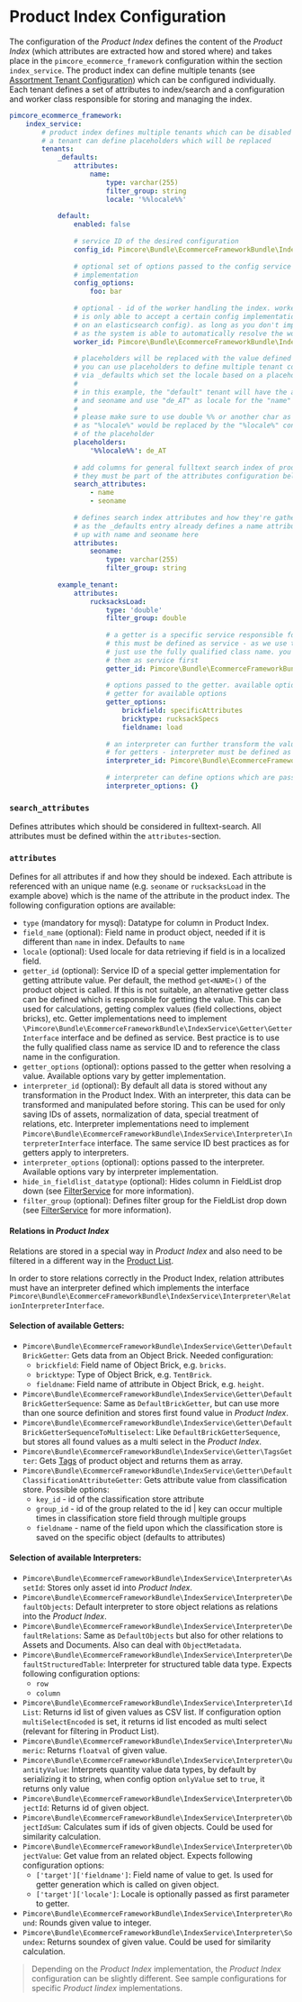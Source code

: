 # Product Index Configuration

The configuration of the *Product Index* defines the content of the *Product Index* (which attributes are extracted how
and stored where) and takes place in the `pimcore_ecommerce_framework` configuration within the section `index_service`.
The product index can define multiple tenants (see [Assortment Tenant Configuration](./03_Assortment_Tenant_Configuration.md))
which can be configured individually. Each tenant defines a set of attributes to index/search and a configuration and worker
class responsible for storing and managing the index. 


```yaml
pimcore_ecommerce_framework:
    index_service:
        # product index defines multiple tenants which can be disabled individually
        # a tenant can define placeholders which will be replaced 
        tenants:
            _defaults:
                attributes:
                    name:
                        type: varchar(255)
                        filter_group: string
                        locale: '%%locale%%'
        
            default:
                enabled: false
                
                # service ID of the desired configuration
                config_id: Pimcore\Bundle\EcommerceFrameworkBundle\IndexService\Config\DefaultMysql
                
                # optional set of options passed to the config service - available options vary by config
                # implementation 
                config_options:
                    foo: bar
                
                # optional - id of the worker handling the index. worker and config must be matching as a worker
                # is only able to accept a certain config implementation (e.g. an elasticsearch worker can only operate
                # on an elasticsearch config). as long as you don't implement a custom worker you can omit the wotker_id
                # as the system is able to automatically resolve the worker for a given config 
                worker_id: Pimcore\Bundle\EcommerceFrameworkBundle\IndexService\Worker\DefaultMysql
                
                # placeholders will be replaced with the value defined here
                # you can use placeholders to define multiple tenant configuration
                # via _defaults which set the locale based on a placeholder
                # 
                # in this example, the "default" tenant will have the attributes name
                # and seoname and use "de_AT" as locale for the "name" attribute
                #
                # please make sure to use double %% or another char as {} to denote placeholders
                # as "%locale%" would be replaced by the "%locale%" container parameter instead
                # of the placeholder                 
                placeholders:
                    '%%locale%%': de_AT
                
                # add columns for general fulltext search index of productlist
                # they must be part of the attributes configuration below
                search_attributes:
                    - name
                    - seoname
                    
                # defines search index attributes and how they're gathered
                # as the _defaults entry already defines a name attribute, we'll end
                # up with name and seoname here
                attributes:
                    seoname:
                        type: varchar(255)
                        filter_group: string
                        
            example_tenant:
                attributes:                          
                    rucksacksLoad:
                        type: 'double'              
                        filter_group: double
                                  
                        # a getter is a specific service responsible for getting the value from an object
                        # this must be defined as service - as we use the class name as service id you can
                        # just use the fully qualified class name. you can use your own getters if you define
                        # them as service first
                        getter_id: Pimcore\Bundle\EcommerceFrameworkBundle\IndexService\Getter\DefaultBrickGetter
                        
                        # options passed to the getter. available options vary by getter implementation - see
                        # getter for available options
                        getter_options:
                            brickfield: specificAttributes
                            bricktype: rucksackSpecs
                            fieldname: load
                        
                        # an interpreter can further transform the value retrieved by the getter. same logic applies as
                        # for getters - interpreter must be defined as service    
                        interpreter_id: Pimcore\Bundle\EcommerceFrameworkBundle\IndexService\Interpreter\Numeric
                        
                        # interpreter can define options which are passed to the interpreter when interpreting the value
                        interpreter_options: {}
```

### `search_attributes`

Defines attributes which should be considered in fulltext-search. All attributes must be defined within the 
`attributes`-section. 

### `attributes`

Defines for all attributes if and how they should be indexed. Each attribute is referenced with an unique name (e.g. `seoname`
or `rucksacksLoad` in the example above) which is the name of the attribute in the product index. The following configuration
options are available: 
 
- `type` (mandatory for mysql): Datatype for column in Product Index. 
- `field_name` (optional): Field name in product object, needed if it is different than `name` in index. Defaults to `name`
- `locale` (optional): Used locale for data retrieving if field is in a localized field. 
- `getter_id` (optional): Service ID of a special getter implementation for getting attribute value. Per default, the
   method `get<NAME>()` of the product object is called. If this is not suitable, an alternative getter class can be defined
   which is responsible for getting the value. This can be used for calculations, getting complex values (field collections,
   object bricks), etc. Getter implementations need to implement `\Pimcore\Bundle\EcommerceFrameworkBundle\IndexService\Getter\GetterInterface`
   interface and be defined as service. Best practice is to use the fully qualified class name as service ID and to reference
   the class name in the configuration.
- `getter_options` (optional): options passed to the getter when resolving a value. Available options vary by getter implementation.
- `interpreter_id` (optional): By default all data is stored without any transformation in the Product Index. With an 
   interpreter, this data can be transformed and manipulated before storing. This can be used for only saving IDs 
   of assets, normalization of data, special treatment of relations, etc. Interpreter implementations need to implement
   `Pimcore\Bundle\EcommerceFrameworkBundle\IndexService\Interpreter\InterpreterInterface` interface. The same service ID best practices
   as for getters apply to interpreters.
- `interpreter_options` (optional): options passed to the interpreter. Available options vary by interpreter implementation.
- `hide_in_fieldlist_datatype` (optional): Hides column in FieldList drop down (see [FilterService](../../07_Filter_Service/README.md) 
   for more information).
- `filter_group` (optional): Defines filter group for the FieldList drop down (see [FilterService](../../07_Filter_Service/README.md) 
   for more information).

#### Relations in *Product Index*
Relations are stored in a special way in *Product Index* and also need to be filtered in a different way in the 
[Product List](../07_Product_List.md).
 
In order to store relations correctly in the Product Index, relation attributes must have an interpreter defined which 
implements the interface `Pimcore\Bundle\EcommerceFrameworkBundle\IndexService\Interpreter\RelationInterpreterInterface`. 


#### Selection of available Getters:
- `Pimcore\Bundle\EcommerceFrameworkBundle\IndexService\Getter\DefaultBrickGetter`: Gets data from an Object Brick. 
  Needed configuration: 
  - `brickfield`: Field name of Object Brick, e.g. `bricks`. 
  - `bricktype`: Type of Object Brick, e.g. `TentBrick`. 
  - `fieldname`: Field name of attribute in Object Brick, e.g. `height`. 
- `Pimcore\Bundle\EcommerceFrameworkBundle\IndexService\Getter\DefaultBrickGetterSequence`: Same as `DefaultBrickGetter`, 
   but can use more than one source definition and stores first found value in *Product Index*. 
- `Pimcore\Bundle\EcommerceFrameworkBundle\IndexService\Getter\DefaultBrickGetterSequenceToMultiselect`: Like 
  `DefaultBrickGetterSequence`, but stores all found values as a multi select in the *Product Index*. 
- `Pimcore\Bundle\EcommerceFrameworkBundle\IndexService\Getter\TagsGetter`: Gets [Tags](../../../18_Tools_and_Features/09_Tags.md) 
  of product object and returns them as array. 
- `Pimcore\Bundle\EcommerceFrameworkBundle\IndexService\Getter\DefaultClassificationAttributeGetter`: Gets attribute value
  from classification store. Possible options: 
   - `key_id` - id of the classification store attribute
   - `group_id` - id of the group related to the id | key can occur multiple times in classification store field through multiple groups
   - `fieldname` - name of the field upon which the classification store is saved on the specific object (defaults to attributes)

#### Selection of available Interpreters:
- `Pimcore\Bundle\EcommerceFrameworkBundle\IndexService\Interpreter\AssetId`: Stores only asset id into *Product Index*.
- `Pimcore\Bundle\EcommerceFrameworkBundle\IndexService\Interpreter\DefaultObjects`: Default interpreter to store object 
  relations as relations into the *Product Index*.
- `Pimcore\Bundle\EcommerceFrameworkBundle\IndexService\Interpreter\DefaultRelations`: Same as `DefaultObjects` but also 
  for other relations to Assets and Documents. Also can deal with `ObjectMetadata`. 
- `Pimcore\Bundle\EcommerceFrameworkBundle\IndexService\Interpreter\DefaultStructuredTable`: Interpreter for structured
  table data type. Expects following configuration options: 
     - `row`
     - `column`
- `Pimcore\Bundle\EcommerceFrameworkBundle\IndexService\Interpreter\IdList`: Returns id list of given values as CSV list. 
 If configuration option `multiSelectEncoded` is set, it returns id list encoded as multi select (relevant for filtering 
 in Product List). 
- `Pimcore\Bundle\EcommerceFrameworkBundle\IndexService\Interpreter\Numeric`: Returns `floatval` of given value. 
- `Pimcore\Bundle\EcommerceFrameworkBundle\IndexService\Interpreter\QuantityValue`: Interprets quantity value data types, 
  by default by serializing it to string, when config option `onlyValue` set to `true`, it returns only value 
- `Pimcore\Bundle\EcommerceFrameworkBundle\IndexService\Interpreter\ObjectId`: Returns id of given object. 
- `Pimcore\Bundle\EcommerceFrameworkBundle\IndexService\Interpreter\ObjectIdSum`: Calculates sum if ids of given objects. 
Could be used for similarity calculation. 
- `Pimcore\Bundle\EcommerceFrameworkBundle\IndexService\Interpreter\ObjectValue`: Get value from an related object. 
Expects following configuration options: 
     - `['target']['fieldname']`: Field name of value to get. Is used for getter generation which is called on given object. 
     - `['target']['locale']`: Locale is optionally passed as first parameter to getter. 
- `Pimcore\Bundle\EcommerceFrameworkBundle\IndexService\Interpreter\Round`: Rounds given value to integer.
- `Pimcore\Bundle\EcommerceFrameworkBundle\IndexService\Interpreter\Soundex`: Returns soundex of given value. Could be used 
for similarity calculation.

> Depending on the *Product Index* implementation, the *Product Index* configuration can be slightly different. 
> See sample configurations for specific *Product Iindex* implementations.
 
